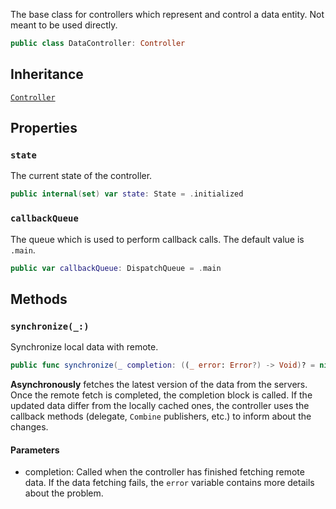 
The base class for controllers which represent and control a data entity. Not meant to be used directly.

``` swift
public class DataController: Controller 
```

## Inheritance

[`Controller`](Controller)

## Properties

### `state`

The current state of the controller.

``` swift
public internal(set) var state: State = .initialized 
```

### `callbackQueue`

The queue which is used to perform callback calls. The default value is `.main`.

``` swift
public var callbackQueue: DispatchQueue = .main
```

## Methods

### `synchronize(_:)`

Synchronize local data with remote.

``` swift
public func synchronize(_ completion: ((_ error: Error?) -> Void)? = nil) 
```

**Asynchronously** fetches the latest version of the data from the servers. Once the remote fetch is completed,
the completion block is called. If the updated data differ from the locally cached ones, the controller uses the
callback methods (delegate, `Combine` publishers, etc.) to inform about the changes.

#### Parameters

  - completion: Called when the controller has finished fetching remote data. If the data fetching fails, the `error` variable contains more details about the problem.
